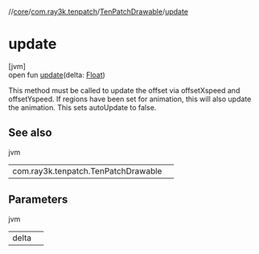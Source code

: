 //[core](../../../index.md)/[com.ray3k.tenpatch](../index.md)/[TenPatchDrawable](index.md)/[update](update.md)

# update

[jvm]\
open fun [update](update.md)(delta: [Float](https://kotlinlang.org/api/latest/jvm/stdlib/kotlin/-float/index.html))

This method must be called to update the offset via offsetXspeed and offsetYspeed. If regions have been set for animation, this will also update the animation. This sets autoUpdate to false.

## See also

jvm

| | |
|---|---|
| com.ray3k.tenpatch.TenPatchDrawable |  |

## Parameters

jvm

| | |
|---|---|
| delta |  |

